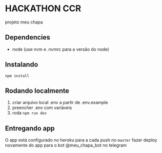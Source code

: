 # HACKATHON CCR

projeto meu chapa

## Dependencies

- node (use nvm e .nvmrc para a versão do node)


## Instalando

`npm install`

## Rodando localmente

1. criar arquivo local .env a partir de .env.example 
2. preencher .env com variáveis 
3. roda `npm run dev`

## Entregando app

O app está configurado no heroku para a cada push no `master` fazer deploy novamente do app para o bot @meu_chapa_bot no
telegram

